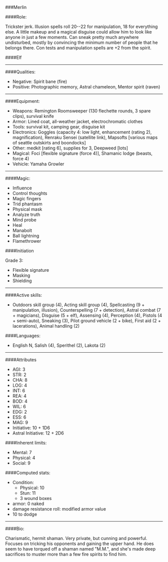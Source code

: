 ###Merlin

####Role:

Trickster jerk. Illusion spells roll 20--22 for manipulation, 18 for everything else. A little makeup and a magical disguise could allow him to look like anyone in just a few moments. Can sneak pretty much anywhere undisturbed, mostly by convincing the minimum number of people that he belongs there. Con tests and manipulation spells are +2 from the spirit. 

####Elf
____
####Qualities:

- Negative: Spirit bane (fire)
- Positive: Photographic memory, Astral chameleon, Mentor spirit (raven)

____
####Equipment:

- Weapons: Remington Roomsweeper (130 flechette rounds, 3 spare clips), survival knife
- Armor: Lined coat, all-weather jacket, electrochromatic clothes 
- Tools: survival kit, camping gear, disguise kit
- Electronics: Goggles (capacity 4: low light, enhancement (rating 2), magnification), Renraku Sensei (satellite link), Mapsofts [various maps of seattle outskirts and boondocks]
- Other: medkit [rating 6], supplies for 3, Deepweed [lots]
- Magical: Foci [flexible signature (force 4)], Shamanic lodge (beasts, force 4) 
- Vehicle: Yamaha Growler

____
####Magic:

- Influence
- Control thoughts
- Magic fingers
- Trid phantasm
- Physical mask
- Analyze truth
- Mind probe
- Heal
- Manabolt
- Ball lightning
- Flamethrower

####Initiation

Grade 3:
- Flexible signature
- Masking
- Shielding

____
####Active skills:

- Outdoors skill group (4), Acting skill group (4), Spellcasting (9 + manipulation, illusion), Counterspelling (7 + detection), Astral combat (7 + magicians), Disguise (5 + elf), Assensing (4), Perception (4), Pistols (4 + semi-auto), Sneaking (3), Pilot ground vehicle (2 + bike), First aid (2 + lacerations), Animal handling (2)

####Languages:

- English N, Salish (4), Sperithel (2), Lakota (2)

____
####Attributes

- AGI: 3
- STR: 2
- CHA: 8
- LOG: 4
- INT: 6
- REA: 4
- BOD: 4
- WIL: 6
- EDG: 2
- ESS: 6
- MAG: 9
- Initiative: 10 + 1D6
- Astral Initiative: 12 + 2D6

####Inherent limits:

- Mental: 7
- Physical: 4
- Social: 9

####Computed stats:

- Condition:
	- Physical: 10
	- Stun: 11
	- 3 wound boxes
- armor: 0 naked
- damage resistance roll: modified armor value
- 10 to dodge

____
####Bio:

Charismatic, hermit shaman. Very private, but cunning and powerful. Focuses on tricking his opponents and gaining the upper hand. He does seem to have torqued off a shaman named "M.M.", and she's made deep sacrifices to muster more than a few fire spirits to find him.
